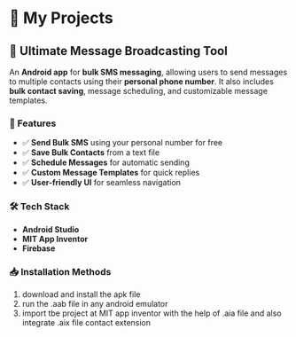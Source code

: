 # 🚀 My Projects  

## 📱 Ultimate Message Broadcasting Tool  
An **Android app** for **bulk SMS messaging**, allowing users to send messages to multiple contacts using their **personal phone number**. It also includes **bulk contact saving**, message scheduling, and customizable message templates.  

### 🔹 Features  
- ✅ **Send Bulk SMS** using your personal number for free  
- ✅ **Save Bulk Contacts** from a text file  
- ✅ **Schedule Messages** for automatic sending  
- ✅ **Custom Message Templates** for quick replies  
- ✅ **User-friendly UI** for seamless navigation  

### 🛠️ Tech Stack  
- **Android Studio**  
- **MIT App Inventor**  
- **Firebase**  

### 📥 Installation Methods
1. download and install the apk file
2. run the .aab file in any android emulator
3. import tbe project at MIT app inventor with the help of .aia file and also integrate .aix file  contact  extension
